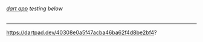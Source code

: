 ###### [dart app](https://dartpad.dev/40308e0a5f47acba46ba62f4d8be2bf4?) testing below
---
https://dartpad.dev/40308e0a5f47acba46ba62f4d8be2bf4?





```
```


```
```

```
```
